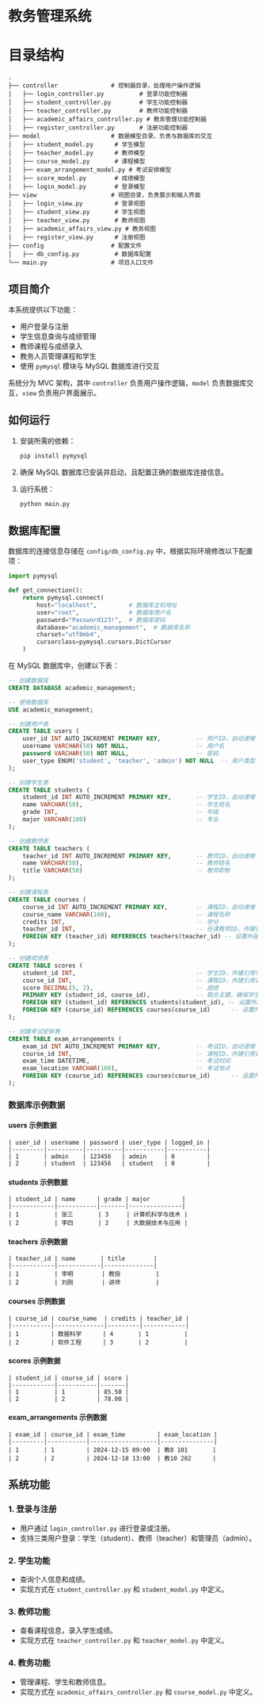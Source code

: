 
# 教务管理系统

# 目录结构

```
.
├── controller               # 控制器目录，处理用户操作逻辑
│   ├── login_controller.py          # 登录功能控制器
│   ├── student_controller.py        # 学生功能控制器
│   ├── teacher_controller.py        # 教师功能控制器
│   ├── academic_affairs_controller.py # 教务管理功能控制器
│   ├── register_controller.py       # 注册功能控制器
├── model                    # 数据模型目录，负责与数据库的交互
│   ├── student_model.py      # 学生模型
│   ├── teacher_model.py      # 教师模型
│   ├── course_model.py       # 课程模型
│   ├── exam_arrangement_model.py # 考试安排模型
│   ├── score_model.py        # 成绩模型
│   ├── login_model.py        # 登录模型
├── view                     # 视图目录，负责展示和输入界面
│   ├── login_view.py         # 登录视图
│   ├── student_view.py       # 学生视图
│   ├── teacher_view.py       # 教师视图
│   ├── academic_affairs_view.py # 教务视图
│   ├── register_view.py      # 注册视图
├── config                   # 配置文件
│   ├── db_config.py          # 数据库配置
└── main.py                  # 项目入口文件
```
## 项目简介

本系统提供以下功能：

- 用户登录与注册
- 学生信息查询与成绩管理
- 教师课程与成绩录入
- 教务人员管理课程和学生
- 使用 `pymysql` 模块与 MySQL 数据库进行交互

系统分为 MVC 架构，其中 `controller` 负责用户操作逻辑，`model` 负责数据库交互，`view` 负责用户界面展示。

## 如何运行

1. 安装所需的依赖：
   ```bash
   pip install pymysql
   ```

2. 确保 MySQL 数据库已安装并启动，且配置正确的数据库连接信息。

3. 运行系统：
   ```bash
   python main.py
   ```

## 数据库配置

数据库的连接信息存储在 `config/db_config.py` 中，根据实际环境修改以下配置项：

```python
import pymysql

def get_connection():
    return pymysql.connect(
        host="localhost",         # 数据库主机地址
        user="root",              # 数据库用户名
        password="Password123!",  # 数据库密码
        database="academic_management",  # 数据库名称
        charset="utf8mb4",
        cursorclass=pymysql.cursors.DictCursor
    )
```

在 MySQL 数据库中，创建以下表：

```sql
-- 创建数据库
CREATE DATABASE academic_management;

-- 使用数据库
USE academic_management;

-- 创建用户表
CREATE TABLE users (
    user_id INT AUTO_INCREMENT PRIMARY KEY,          -- 用户ID，自动递增
    username VARCHAR(50) NOT NULL,                   -- 用户名
    password VARCHAR(50) NOT NULL,                   -- 密码
    user_type ENUM('student', 'teacher', 'admin') NOT NULL  -- 用户类型：学生、教师或管理员
);

-- 创建学生表
CREATE TABLE students (
    student_id INT AUTO_INCREMENT PRIMARY KEY,       -- 学生ID，自动递增
    name VARCHAR(50),                                -- 学生姓名
    grade INT,                                       -- 年级
    major VARCHAR(100)                               -- 专业
);

-- 创建教师表
CREATE TABLE teachers (
    teacher_id INT AUTO_INCREMENT PRIMARY KEY,       -- 教师ID，自动递增
    name VARCHAR(50),                                -- 教师姓名
    title VARCHAR(50)                                -- 教师职称
);

-- 创建课程表
CREATE TABLE courses (
    course_id INT AUTO_INCREMENT PRIMARY KEY,        -- 课程ID，自动递增
    course_name VARCHAR(100),                        -- 课程名称
    credits INT,                                     -- 学分
    teacher_id INT,                                  -- 任课教师ID，外键引用教师表
    FOREIGN KEY (teacher_id) REFERENCES teachers(teacher_id) -- 设置外键，关联教师表
);

-- 创建成绩表
CREATE TABLE scores (
    student_id INT,                                  -- 学生ID，外键引用学生表
    course_id INT,                                   -- 课程ID，外键引用课程表
    score DECIMAL(5, 2),                             -- 成绩
    PRIMARY KEY (student_id, course_id),             -- 联合主键，确保学生和课程的唯一性
    FOREIGN KEY (student_id) REFERENCES students(student_id), -- 设置外键，关联学生表
    FOREIGN KEY (course_id) REFERENCES courses(course_id)      -- 设置外键，关联课程表
);

-- 创建考试安排表
CREATE TABLE exam_arrangements (
    exam_id INT AUTO_INCREMENT PRIMARY KEY,          -- 考试ID，自动递增
    course_id INT,                                   -- 课程ID，外键引用课程表
    exam_time DATETIME,                              -- 考试时间
    exam_location VARCHAR(100),                      -- 考试地点
    FOREIGN KEY (course_id) REFERENCES courses(course_id)      -- 设置外键，关联课程表
);

```
### 数据库示例数据
#### users 示例数据
```
| user_id | username | password | user_type | logged_in |
|---------|----------|----------|-----------|-----------|
| 1       | admin    | 123456   | admin     | 0         |
| 2       | student  | 123456   | student   | 0         |

```
#### students 示例数据
```
| student_id | name      | grade | major         |
|------------|-----------|-------|---------------|
| 1          | 张三       | 3     | 计算机科学与技术 |
| 2          | 李四       | 2     | 大数据技术与应用 |

```
#### teachers 示例数据
```
| teacher_id | name       | title        |
|------------|------------|--------------|
| 1          | 李明        | 教授          |
| 2          | 刘刚        | 讲师          |

```
#### courses 示例数据
```
| course_id | course_name  | credits | teacher_id |
|-----------|--------------|---------|------------|
| 1         | 数据科学      | 4       | 1          |
| 2         | 软件工程      | 3       | 2          |

```
#### scores 示例数据
```
| student_id | course_id | score |
|------------|-----------|-------|
| 1          | 1         | 85.50 |
| 2          | 2         | 78.00 |

```
#### exam_arrangements 示例数据
```
| exam_id | course_id | exam_time         | exam_location |
|---------|-----------|-------------------|---------------|
| 1       | 1         | 2024-12-15 09:00  | 教8 101       |
| 2       | 2         | 2024-12-18 13:00  | 教10 202      |
```
## 系统功能

### 1. 登录与注册

- 用户通过 `login_controller.py` 进行登录或注册。
- 支持三类用户登录：学生（student）、教师（teacher）和管理员（admin）。

### 2. 学生功能

- 查询个人信息和成绩。
- 实现方式在 `student_controller.py` 和 `student_model.py` 中定义。

### 3. 教师功能

- 查看课程信息，录入学生成绩。
- 实现方式在 `teacher_controller.py` 和 `teacher_model.py` 中定义。

### 4. 教务功能

- 管理课程、学生和教师信息。
- 实现方式在 `academic_affairs_controller.py` 和 `course_model.py` 中定义。

